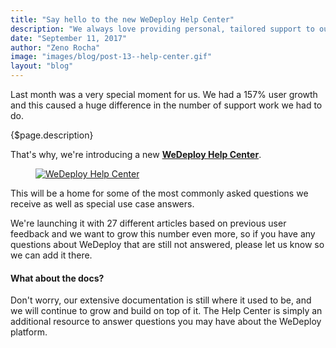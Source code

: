 ```yaml
---
title: "Say hello to the new WeDeploy Help Center"
description: "We always love providing personal, tailored support to our users through that green button at the bottom of our pages. But we realize that sometimes you don't want to wait for an answer to your question."
date: "September 11, 2017"
author: "Zeno Rocha"
image: "images/blog/post-13--help-center.gif"
layout: "blog"
---
```


<article>

Last month was a very special moment for us. We had a 157% user growth and this caused a huge difference in the number of support work we had to do.

{$page.description}

That's why, we're introducing a new **[WeDeploy Help Center](https://help.wedeploy.com/)**.

<a href="https://help.wedeploy.com" target="_blank">
  <figure>
    <img src="/images/blog/post-13--help-center.gif" alt="WeDeploy Help Center">
  </figure>
</a>

This will be a home for some of the most commonly asked questions we receive as well as special use case answers.

We're launching it with 27 different articles based on previous user feedback and we want to grow this number even more, so if you have any questions about WeDeploy that are still not answered, please let us know so we can add it there.

#### What about the docs?

Don't worry, our extensive documentation is still where it used to be, and we will continue to grow and build on top of it. The Help Center is simply an additional resource to answer questions you may have about the WeDeploy platform.

</article>
